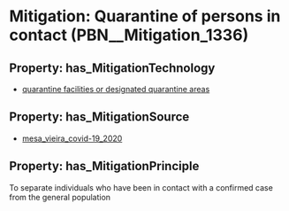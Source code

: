 # Mitigation: __Quarantine of persons in contact__ (PBN__Mitigation_1336)

## Property: has_MitigationTechnology

* [quarantine facilities or designated quarantine areas](../Technology/PBN__Technology_3802)

## Property: has_MitigationSource

* [mesa_vieira_covid-19_2020](../Article/PBN__Article_236)

## Property: has_MitigationPrinciple

To separate individuals who have been in contact with a confirmed case from the general population

